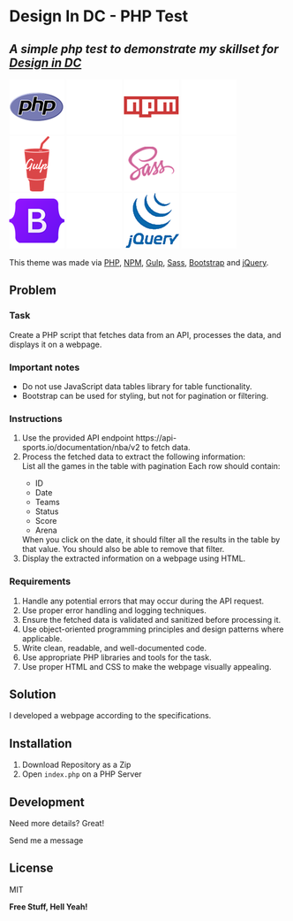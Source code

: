 # Design In DC - PHP Test

## _A simple php test to demonstrate my skillset for [Design in DC](https://designindc.com/)_

![Made with PHP](https://raw.githubusercontent.com/joelachankeng/DesignInDC_Test/main/src/img/php.png?raw=true)
![Just spacing. Teehee!!](https://raw.githubusercontent.com/joelachankeng/DesignInDC_Test/main/src/img/space..jpg?raw=true)
![Made with NPM](https://raw.githubusercontent.com/joelachankeng/DesignInDC_Test/main/src/img/npm.png?raw=true)
![Just spacing. Teehee!!](https://raw.githubusercontent.com/joelachankeng/DesignInDC_Test/main/src/img/space..jpg?raw=true)
![Made with Gulp](https://raw.githubusercontent.com/joelachankeng/DesignInDC_Test/main/src/img/gulp.png?raw=true)
![Just spacing. Teehee!!](https://raw.githubusercontent.com/joelachankeng/DesignInDC_Test/main/src/img/space..jpg?raw=true)
![Made with Sass](https://raw.githubusercontent.com/joelachankeng/DesignInDC_Test/main/src/img/sass.png?raw=true)
![Just spacing. Teehee!!](https://raw.githubusercontent.com/joelachankeng/DesignInDC_Test/main/src/img/space..jpg?raw=true)
![Made with Bootstrap](https://raw.githubusercontent.com/joelachankeng/DesignInDC_Test/main/src/img/bootstrap.png?raw=true)
![Just spacing. Teehee!!](https://raw.githubusercontent.com/joelachankeng/DesignInDC_Test/main/src/img/space..jpg?raw=true)
![Made with jQuery](https://raw.githubusercontent.com/joelachankeng/DesignInDC_Test/main/src/img/jquery.png?raw=true)
![Just spacing. Teehee!!](https://raw.githubusercontent.com/joelachankeng/DesignInDC_Test/main/src/img/space..jpg?raw=true)

This theme was made via [PHP](https://www.php.net/), [NPM](https://www.npmjs.com/), [Gulp](https://gulpjs.com/), [Sass](https://sass-lang.com/), [Bootstrap](https://getbootstrap.com/) and [jQuery](https://jquery.com/).

## Problem

### Task

Create a PHP script that fetches data from an API, processes the data, and displays it on a
webpage.

### Important notes

<ul>
    <li>
        Do not use JavaScript data tables library for table functionality. 
    </li>
    <li>
        Bootstrap can be used for styling, but not for pagination or filtering.
    </li>
</ul>

### Instructions

<ol>
    <li>Use the provided API endpoint https://api-sports.io/documentation/nba/v2 to fetch data.</li>
    <li>Process the fetched data to extract the following information:</li>
    List all the games in the table with pagination
    Each row should contain:
    <ul>
        <li> ID</li>
        <li> Date</li>
        <li> Teams</li>
        <li> Status</li>
        <li> Score</li>
        <li> Arena</li>
    </ul>
    When you click on the date, it should filter all the results in the table by that value. You should
    also be able to remove that filter.
    <li>Display the extracted information on a webpage using HTML.</li>
</ol>

### Requirements

<ol>
    <li>Handle any potential errors that may occur during the API request.</li>
    <li>Use proper error handling and logging techniques.</li>
    <li>Ensure the fetched data is validated and sanitized before processing it.</li>
    <li>Use object-oriented programming principles and design patterns where applicable.</li>
    <li>Write clean, readable, and well-documented code.</li>
    <li>Use appropriate PHP libraries and tools for the task.</li>
    <li>Use proper HTML and CSS to make the webpage visually appealing.</li>
</ol>

## Solution

I developed a webpage according to the specifications.

## Installation

1. Download Repository as a Zip
2. Open `index.php` on a PHP Server

## Development

Need more details? Great!

Send me a message

## License

MIT

**Free Stuff, Hell Yeah!**
